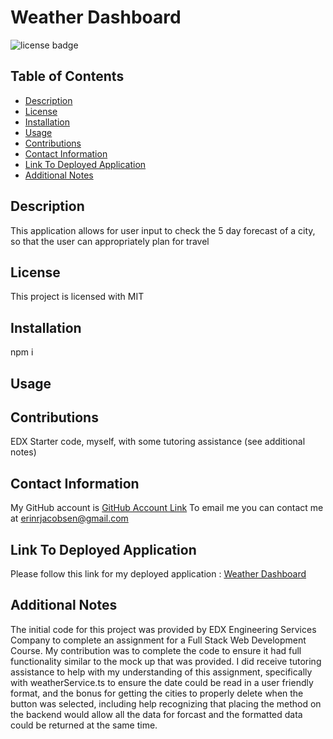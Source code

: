 # Weather Dashboard
  ![license badge](https://img.shields.io/badge/license-MIT-blue)
## Table of Contents
* [Description](#description)
* [License](#license)
* [Installation](#installation)
* [Usage](#usage)
* [Contributions](#contributions)
* [Contact Information](#contact-information)
* [Link To Deployed Application](#link-to-deployed-application)
* [Additional Notes](#additional-notes)

## Description
This application allows for user input to check the 5 day forecast of a city, so that the user can appropriately plan for travel

## License
This project is licensed with MIT

## Installation 
npm i


## Usage




## Contributions
EDX Starter code, myself, with some tutoring assistance (see additional notes)

## Contact Information
My GitHub account is [GitHub Account Link](https://github.com/achensen)
To email me you can contact me at erinrjacobsen@gmail.com

## Link To Deployed Application
Please follow this link for my deployed application : [Weather Dashboard]()

## Additional Notes 
 The initial code for this project was provided by EDX Engineering Services Company to complete an assignment for a Full Stack Web Development Course. My contribution was to complete the code to ensure it had full functionality similar to the mock up that was provided. I did receive tutoring assistance to help with my understanding of this assignment, specifically with weatherService.ts to ensure the date could be read in a user friendly format, and the bonus for getting the cities to properly delete when the button was selected, including help recognizing that placing the method on the backend would allow all the data for forcast and the formatted data could be returned at the same time. 